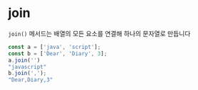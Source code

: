 # join

`join()` 메서드는 배열의 모든 요소를 연결해 하나의 문자열로 만듭니다

```jsx
const a = ['java', 'script'];
const b = ['Dear', 'Diary', 3];
a.join('')
"javascript"
b.join(',');
"Dear,Diary,3"
```